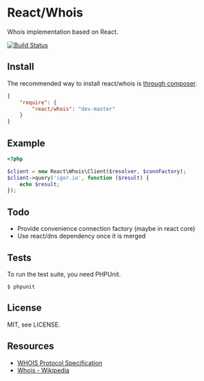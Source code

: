 # React/Whois

Whois implementation based on React.

[![Build Status](https://secure.travis-ci.org/react-php/whois.png?branch=master)](http://travis-ci.org/react-php/whois)

## Install

The recommended way to install react/whois is [through composer](http://getcomposer.org).

```JSON
{
    "require": {
        "react/whois": "dev-master"
    }
}
```

## Example

```php
<?php

$client = new React\Whois\Client($resolver, $connFactory);
$client->query('igor.io', function ($result) {
    echo $result;
});
```

## Todo

* Provide convenience connection factory (maybe in react core)
* Use react/dns dependency once it is merged

## Tests

To run the test suite, you need PHPUnit.

    $ phpunit

## License

MIT, see LICENSE.

## Resources

* [WHOIS Protocol Specification](http://tools.ietf.org/html/rfc3912)
* [Whois - Wikipedia](http://en.wikipedia.org/wiki/Whois)
